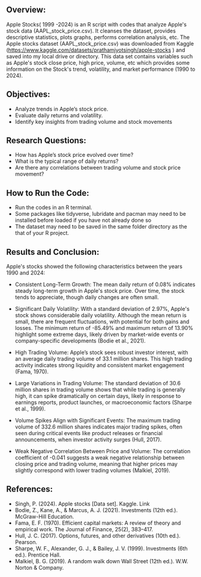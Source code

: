 Overview:
-
Apple Stocks( 1999 -2024) is an R script with codes that analyze Apple's stock data (AAPL_stock_price.csv). It cleanses the dataset, provides descriptive statistics, plots graphs, performs correlation analysis, etc.
The Apple stocks dataset (AAPL_stock_price.csv) was downloaded from Kaggle (https://www.kaggle.com/datasets/prathamjyotsingh/apple-stocks ) and saved into my local drive or directory.
This data set contains variables such as Apple's stock close price, high price, volume, etc which provides some 
information on the Stock's trend, volatility, and market performance (1990 to 2024).

Objectives:​
-
- Analyze trends in Apple’s stock price.​
- Evaluate daily returns and volatility.​
- Identify key insights from trading volume and stock movements​

Research Questions:​ 
-
- How has Apple’s stock price evolved over time?​
- What is the typical range of daily returns?​
- Are there any correlations between trading volume and stock price movement?​

How to Run the Code:
-
 - Run the codes in an R terminal.
 - Some packages like tidyverse, lubridate and pacman may need to be installed before loaded if you have not already done so
 - The dataset may need to be saved in the same folder directory as the that of your R project.

Results and Conclusion:
-
Apple's stocks showed the following characteristics between the years 1990 and 2024:
- Consistent Long-Term Growth:​ The mean daily return of 0.08% indicates steady long-term growth in Apple's stock price. Over time, the stock tends to appreciate, though daily changes are often small.​

- Significant Daily Volatility:​ With a standard deviation of 2.97%, Apple's stock shows considerable daily volatility. Although the mean return is small, there are frequent fluctuations, with potential for both gains and losses.​
The minimum return of -85.49% and maximum return of 13.90% highlight some extreme days, likely driven by market-wide events or company-specific developments (Bodie et al., 2021).​

- High Trading Volume:​ Apple’s stock sees robust investor interest, with an average daily trading volume of 33.1 million shares. This high trading activity indicates strong liquidity and consistent market engagement (Fama, 1970).​

- Large Variations in Trading Volume:​ The standard deviation of 30.6 million shares in trading volume shows that while trading is generally high, it can spike dramatically on certain days, likely in response to earnings reports, product launches, or macroeconomic factors (Sharpe et al., 1999).​

- Volume Spikes Align with Significant Events:​ The maximum trading volume of 332.6 million shares indicates major trading spikes, often seen during critical events like product releases or financial announcements, when investor activity surges (Hull, 2017).​

- Weak Negative Correlation Between Price and Volume:​ The correlation coefficient of -0.041 suggests a weak negative relationship between closing price and trading volume, meaning that higher prices may slightly correspond with lower trading volumes (Malkiel, 2019).​

References:
-
- Singh, P. (2024). Apple stocks [Data set]. Kaggle. Link​
- Bodie, Z., Kane, A., & Marcus, A. J. (2021). Investments (12th ed.). McGraw-Hill Education.​
- Fama, E. F. (1970). Efficient capital markets: A review of theory and empirical work. The Journal of Finance, 25(2), 383–417. 
- Hull, J. C. (2017). Options, futures, and other derivatives (10th ed.). Pearson.​
- Sharpe, W. F., Alexander, G. J., & Bailey, J. V. (1999). Investments (6th ed.). Prentice Hall.​
- Malkiel, B. G. (2019). A random walk down Wall Street (12th ed.). W.W. Norton & Company.​
